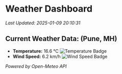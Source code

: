
# Weather Dashboard

_Last Updated: 2025-01-09 20:10:31_

## Current Weather Data: (Pune, MH)
- **Temperature:** 16.6 °C ![Temperature Badge](https://img.shields.io/badge/Temperature-Low%20Temp-blue)
- **Wind Speed:** 6.2 km/h ![Wind Speed Badge](https://img.shields.io/badge/Wind%20Speed-Low%20Wind-blue)

*Powered by Open-Meteo API*
